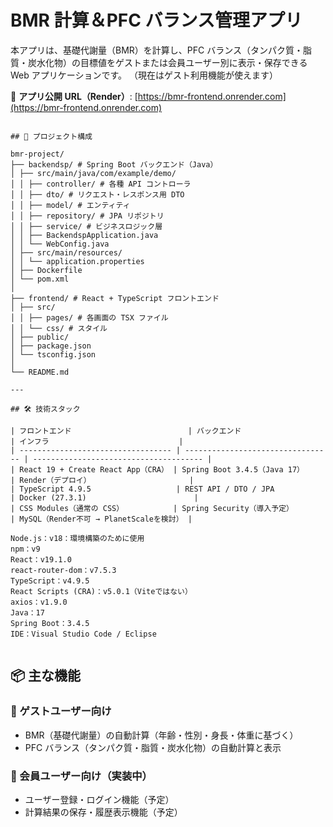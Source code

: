 # BMR 計算＆PFC バランス管理アプリ

本アプリは、基礎代謝量（BMR）を計算し、PFC バランス（タンパク質・脂質・炭水化物）の目標値をゲストまたは会員ユーザー別に表示・保存できる Web アプリケーションです。
（現在はゲスト利用機能が使えます）

🔗 **アプリ公開 URL（Render）**: [https://bmr-frontend.onrender.com](https://bmr-frontend.onrender.com)

```

## 📁 プロジェクト構成

bmr-project/
├── backendsp/ # Spring Boot バックエンド（Java）
│ ├── src/main/java/com/example/demo/
│ │ ├── controller/ # 各種 API コントローラ
│ │ ├── dto/ # リクエスト・レスポンス用 DTO
│ │ ├── model/ # エンティティ
│ │ ├── repository/ # JPA リポジトリ
│ │ ├── service/ # ビジネスロジック層
│ │ ├── BackendspApplication.java
│ │ └── WebConfig.java
│ ├── src/main/resources/
│ │ └── application.properties
│ ├── Dockerfile
│ └── pom.xml
│
├── frontend/ # React + TypeScript フロントエンド
│ ├── src/
│ │ ├── pages/ # 各画面の TSX ファイル
│ │ └── css/ # スタイル
│ ├── public/
│ ├── package.json
│ └── tsconfig.json
│
└── README.md

---

## 🛠 技術スタック

| フロントエンド                          | バックエンド                      | インフラ                             |
| ---------------------------------- | --------------------------------- | -------------------------------------- |
| React 19 + Create React App（CRA） | Spring Boot 3.4.5（Java 17）       | Render（デプロイ）                      |
| TypeScript 4.9.5                   | REST API / DTO / JPA              | Docker (27.3.1)                        |
| CSS Modules（通常の CSS）           | Spring Security（導入予定）        | MySQL（Render不可 → PlanetScaleを検討） |

Node.js：v18：環境構築のために使用
npm：v9
React：v19.1.0
react-router-dom：v7.5.3
TypeScript：v4.9.5
React Scripts (CRA)：v5.0.1（Viteではない）
axios：v1.9.0
Java：17
Spring Boot：3.4.5
IDE：Visual Studio Code / Eclipse


```

## 📦 主な機能

### 👤 ゲストユーザー向け
- BMR（基礎代謝量）の自動計算（年齢・性別・身長・体重に基づく）
- PFC バランス（タンパク質・脂質・炭水化物）の自動計算と表示

### 🔐 会員ユーザー向け（実装中）
- ユーザー登録・ログイン機能（予定）
- 計算結果の保存・履歴表示機能（予定）
